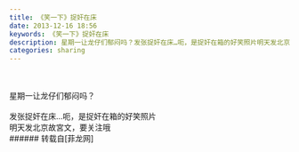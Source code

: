 ```yaml
---
title: 《笑一下》捉奸在床
date: 2013-12-16 18:56
keywords: 《笑一下》捉奸在床
description: 星期一让龙仔们郁闷吗？发张捉奸在床…呃，是捉奸在箱的好笑照片明天发北京故宮文，要关注哦 
categories: sharing
---
```

<td class="t_f" id="postmessage_84837">

<br/>
<br/>
星期一让龙仔们郁闷吗？<br/>
<br/>
发张捉奸在床…呃，是捉奸在箱的好笑照片<br/>
明天发北京故宮文，要关注哦 <img alt="" border="0" onclick="" onmouseover="" smilieid="100" src="static/image/smiley/qiubilong/17.gif"/><br/>
</td>
###### 转载自[菲龙网]